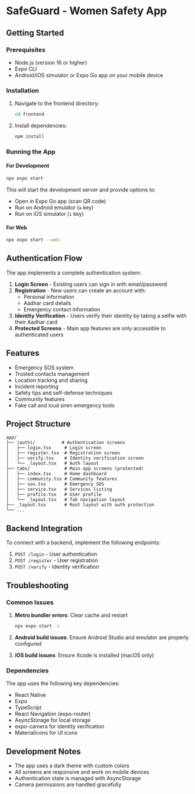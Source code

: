 # SafeGuard - Women Safety App

## Getting Started

### Prerequisites
- Node.js (version 16 or higher)
- Expo CLI
- Android/iOS simulator or Expo Go app on your mobile device

### Installation

1. Navigate to the frontend directory:
   ```bash
   cd frontend
   ```

2. Install dependencies:
   ```bash
   npm install
   ```

### Running the App

#### For Development
```bash
npx expo start
```

This will start the development server and provide options to:
- Open in Expo Go app (scan QR code)
- Run on Android emulator (`a` key)
- Run on iOS simulator (`i` key)

#### For Web
```bash
npx expo start --web
```

## Authentication Flow

The app implements a complete authentication system:

1. **Login Screen** - Existing users can sign in with email/password
2. **Registration** - New users can create an account with:
   - Personal information
   - Aadhar card details
   - Emergency contact information
3. **Identity Verification** - Users verify their identity by taking a selfie with their Aadhar card
4. **Protected Screens** - Main app features are only accessible to authenticated users

## Features

- Emergency SOS system
- Trusted contacts management
- Location tracking and sharing
- Incident reporting
- Safety tips and self-defense techniques
- Community features
- Fake call and loud siren emergency tools

## Project Structure

```
app/
├── (auth)/          # Authentication screens
│   ├── login.tsx     # Login screen
│   ├── register.tsx  # Registration screen
│   ├── verify.tsx    # Identity verification screen
│   └── _layout.tsx   # Auth layout
├── tabs/             # Main app screens (protected)
│   ├── index.tsx     # Home dashboard
│   ├── community.tsx # Community features
│   ├── sos.tsx       # Emergency SOS
│   ├── service.tsx   # Services listing
│   ├── profile.tsx   # User profile
│   └── _layout.tsx   # Tab navigation layout
├── _layout.tsx       # Root layout with auth protection
└── ...
```

## Backend Integration

To connect with a backend, implement the following endpoints:

1. `POST /login` - User authentication
2. `POST /register` - User registration
3. `POST /verify` - Identity verification

## Troubleshooting

### Common Issues

1. **Metro bundler errors**: Clear cache and restart
   ```bash
   npx expo start -c
   ```

2. **Android build issues**: Ensure Android Studio and emulator are properly configured

3. **iOS build issues**: Ensure Xcode is installed (macOS only)

### Dependencies

The app uses the following key dependencies:
- React Native
- Expo
- TypeScript
- React Navigation (expo-router)
- AsyncStorage for local storage
- expo-camera for identity verification
- MaterialIcons for UI icons

## Development Notes

- The app uses a dark theme with custom colors
- All screens are responsive and work on mobile devices
- Authentication state is managed with AsyncStorage
- Camera permissions are handled gracefully